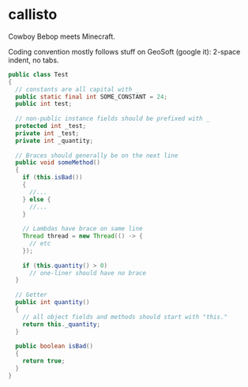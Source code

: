 # callisto
Cowboy Bebop meets Minecraft.

Coding convention mostly follows stuff on GeoSoft (google it):
2-space indent, no tabs.
```java
public class Test
{
  // constants are all capital with _
  public static final int SOME_CONSTANT = 24;
  public int test;
  
  // non-public instance fields should be prefixed with _
  protected int _test;
  private int _test;
  private int _quantity;
  
  // Braces should generally be on the next line
  public void someMethod()
  {
    if (this.isBad())
    {
      //...
    } else {
      //...
    }
    
    // Lambdas have brace on same line
    Thread thread = new Thread(() -> { 
      // etc
    });
    
    if (this.quantity() > 0)
      // one-liner should have no brace
  }
  
  // Getter
  public int quantity()
  {
    // all object fields and methods should start with "this."
    return this._quantity;
  }
  
  public boolean isBad()
  {
    return true;
  }
}
```
